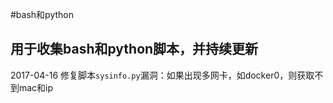 #bash和python
## 用于收集bash和python脚本，并持续更新

2017-04-16 修复脚本`sysinfo.py`漏洞：如果出现多网卡，如docker0，则获取不到mac和ip

